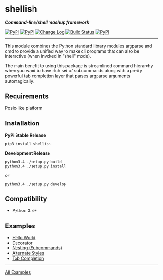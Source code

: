 shellish
===========

**_Command-line/shell mashup framework_**

[![PyPI](https://img.shields.io/pypi/status/shellish.svg)](https://pypi.python.org/pypi/shellish)
[![PyPI](https://img.shields.io/pypi/l/shellish.svg)](https://pypi.python.org/pypi/shellish)
[![Change Log](https://img.shields.io/badge/change-log-blue.svg)](https://github.com/mayfield/shellish/blob/master/CHANGELOG.md)
[![Build Status](https://semaphoreci.com/api/v1/projects/d925ee35-bede-4cc1-bbb8-17a738b84cfa/533600/shields_badge.svg)](https://semaphoreci.com/mayfield/shellish)
[![PyPI](https://img.shields.io/pypi/dm/shellish.svg)](https://pypi.python.org/pypi/shellish)

--------


This module combines the Python standard library modules argparse and cmd
to provide a unified way to make cli programs that can also be interactive
(when invoked in "shell" mode).

The main benefit to using this package is streamlined command hierarchy when
you want to have rich set of subcommands along with a pretty powerful tab
completion layer that parses argparse arguments automagically.


Requirements
--------

Posix-like platform


Installation
--------

**PyPi Stable Release**

```
pip3 install shellish
```
    
**Development Release**

```
python3.4 ./setup.py build
python3.4 ./setup.py install
```

*or*

```
python3.4 ./setup.py develop
```

Compatibility
--------

* Python 3.4+


Examples
--------

* [Hello World](examples/hello_world.py)
* [Decorator](examples/decorator.py)
* [Nesting (Subcommands)](examples/simple_nesting.py)
* [Alternate Styles](examples/skin_a_cat.py)
* [Tab Completion](examples/tabcompletion.py)

--------
[All Examples](examples/)
